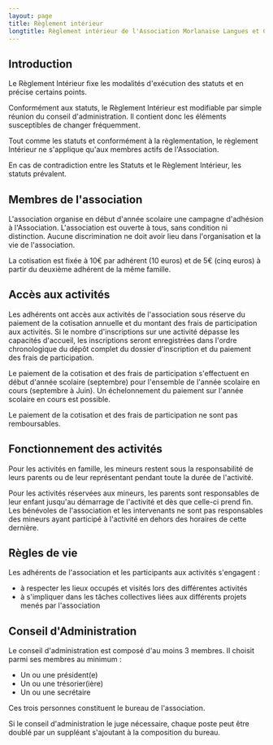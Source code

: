 ```yaml
---
layout: page
title: Règlement intérieur
longtitle: Règlement intérieur de l'Association Morlanaise Langues et Culture
---
```



## Introduction

Le Règlement Intérieur fixe les modalités d'exécution des statuts et en précise
certains points.

Conformément aux statuts, le Règlement Intérieur est modifiable par simple réunion
du conseil d'administration. Il contient donc les éléments susceptibles de changer
fréquemment.

Tout comme les statuts et conformément à la règlementation, le règlement Intérieur
ne s'applique qu'aux membres actifs de l'Association.

En cas de contradiction entre les Statuts et le Règlement Intérieur, les statuts prévalent.

## Membres de l'association

L'association organise en début d'année scolaire une campagne d'adhésion à
l'Association. L'association est ouverte à tous, sans condition ni distinction.
Aucune discrimination ne doit avoir lieu dans l'organisation et la vie de l'association.

La cotisation est fixée à 10€ par adhérent (10 euros) et de 5€ (cinq euros) à
partir du deuxième adhérent de la même famille.

## Accès aux activités

Les adhérents ont accès aux activités de l'association sous réserve du paiement
de la cotisation annuelle et du montant des frais de participation aux activités.
Si le nombre d'inscriptions sur une activité dépasse les capacités d'accueil,
les inscriptions seront enregistrées
dans l'ordre chronologique du dépôt complet du dossier d'inscription et du paiement
des frais de participation.

Le paiement de la cotisation et des frais de participation s'effectuent en début
d'année scolaire (septembre) pour l'ensemble de l'année scolaire en cours
(septembre à Juin). Un échelonnement du paiement sur l'année scolaire en cours
est possible.

Le paiement de la cotisation et des frais de participation ne sont pas remboursables.

## Fonctionnement des activités

Pour les activités en famille, les mineurs restent sous la responsabilité de leurs
parents ou de leur représentant pendant toute la durée de l'activité.

Pour les activités réservées aux mineurs, les parents sont responsables de leur
enfant jusqu'au démarrage de l'activité et dès que celle-ci prend fin. Les bénévoles
de l'association et les intervenants ne sont pas responsables des mineurs ayant
participé à l'activité en dehors des horaires de cette dernière.

## Règles de vie

Les adhérents de l'association et les participants aux activités s'engagent :

* à respecter les lieux occupés et visités lors des différentes activités
* à s'impliquer dans les tâches collectives liées aux différents projets menés par l'association

## Conseil d'Administration

Le conseil d'administration est composé d'au moins 3 membres. Il choisit parmi
ses membres au minimum :

* Un ou une président(e)
* Un ou une trésorier(ière)
* Un ou une secrétaire

Ces trois personnes constituent le bureau de l'association.

Si le conseil d'administration le juge nécessaire, chaque poste peut être doublé
par un suppléant s'ajoutant à la composition du bureau.
